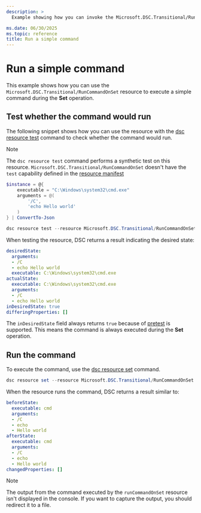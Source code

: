 ```yaml
---
description: >
  Example showing how you can invoke the Microsoft.DSC.Transitional/RunCommandOnSet resource with DSC to run a simple command.

ms.date: 06/30/2025
ms.topic: reference
title: Run a simple command
---
```


# Run a simple command

This example shows how you can use the `Microsoft.DSC.Transitional/RunCommandOnSet` resource to
execute a simple command during the **Set** operation.

## Test whether the command would run

The following snippet shows how you can use the resource with the [dsc resource test][00] command to check whether
the command would run.

> [!NOTE]
> The `dsc resource test` command performs a synthetic test on this resource. `Microsoft.DSC.Transitional/RunCommandOnSet` doesn't have
> the `test` capability defined in the [resource manifest][01]

```powershell
$instance = @{
    executable = "C:\Windows\system32\cmd.exe"
    arguments = @(
        '/C',
        'echo Hello world'
    )
} | ConvertTo-Json

dsc resource test --resource Microsoft.DSC.Transitional/RunCommandOnSet --input $instance
```

When testing the resource, DSC returns a result indicating the desired state:

```yaml
desiredState:
  arguments:
  - /C
  - echo Hello world
  executable: C:\Windows\system32\cmd.exe
actualState:
  executable: C:\Windows\system32\cmd.exe
  arguments:
  - /C
  - echo Hello world
inDesiredState: true
differingProperties: []
```

The `inDesiredState` field always returns `true` because of [pretest][02] is supported.
This means the command is always executed during the **Set** operation.

## Run the command

To execute the command, use the [dsc resource set][03] command.

```powershell
dsc resource set --resource Microsoft.DSC.Transitional/RunCommandOnSet --input $instance
```

When the resource runs the command, DSC returns a result similar to:

```yaml
beforeState:
  executable: cmd
  arguments:
  - /C
  - echo
  - Hello world
afterState:
  executable: cmd
  arguments:
  - /C
  - echo
  - Hello world
changedProperties: []
```

> [!NOTE]
> The output from the command executed by the `runCommandOnSet` resource isn't displayed in the console.
> If you want to capture the output, you should redirect it to a file.

<!-- Link reference definitions -->
[00]: ../../../../../cli/resource/test.md
[01]: ../../../../../../schemas/resource/manifest/test.md
[02]: ../../../../../../../reference/cli/resource/set.md
[03]: ../../../../../cli/resource/set.md
